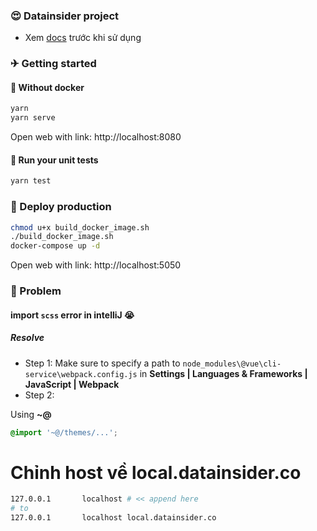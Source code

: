### 😍 Datainsider project

- Xem [docs](./docs) trước khi sử dụng

### ✈ Getting started

#### 🔭 Without docker

```sh
yarn
yarn serve
```
Open web with link: http://localhost:8080

#### 🧪 Run your unit tests

```sh
yarn test
```

### 🔌 Deploy production

```sh
chmod u+x build_docker_image.sh
./build_docker_image.sh
docker-compose up -d
```

Open web with link: http://localhost:5050

### 🐛 Problem

#### import `scss` error in **intelliJ** 😭

##### Resolve

- Step 1: Make sure to specify a path to `node_modules\@vue\cli-service\webpack.config.js` in **Settings | Languages & Frameworks | JavaScript | Webpack**
- Step 2:

Using **~@**

```scss
@import '~@/themes/...';
```

# Chỉnh host về local.datainsider.co

```bash
127.0.0.1       localhost # << append here
# to
127.0.0.1       localhost local.datainsider.co
```
